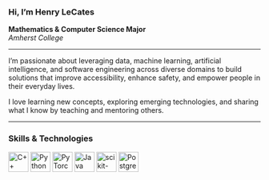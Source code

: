 ### Hi, I’m **Henry LeCates**

**Mathematics & Computer Science Major**  
*Amherst College*

--- 

I’m passionate about leveraging data, machine learning, artificial intelligence, and software engineering across diverse domains to build solutions that improve accessibility, enhance safety, and empower people in their everyday lives.

I love learning new concepts, exploring emerging technologies, and sharing what I know by teaching and mentoring others.

---

### Skills & Technologies

<p align="left">
  <a href="https://isocpp.org/" target="_blank">
    <img src="https://cdn.jsdelivr.net/gh/devicons/devicon/icons/cplusplus/cplusplus-original.svg"
         alt="C++" width="40" /></a>
  <a href="https://www.python.org/" target="_blank">
    <img src="https://cdn.jsdelivr.net/gh/devicons/devicon/icons/python/python-original.svg"
         alt="Python" width="40" /></a>
  <a href="https://pytorch.org/" target="_blank">
    <img src="https://cdn.jsdelivr.net/gh/devicons/devicon/icons/pytorch/pytorch-original.svg"
         alt="PyTorch" width="40" /></a>
  <a href="https://www.java.com/" target="_blank">
    <img src="https://cdn.jsdelivr.net/gh/devicons/devicon/icons/java/java-original.svg"
         alt="Java" width="40" /></a>
  <a href="https://scikit-learn.org/" target="_blank">
    <img src="https://cdn.jsdelivr.net/gh/devicons/devicon/icons/scikitlearn/scikitlearn-original.svg"
         alt="scikit-learn" width="40" /></a>
  <a href="https://www.postgresql.org/" target="_blank">
    <img src="https://cdn.jsdelivr.net/gh/devicons/devicon/icons/postgresql/postgresql-original.svg"
         alt="PostgreSQL" width="40" /></a>
</p>